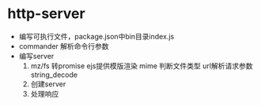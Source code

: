 # http-server

- 编写可执行文件，package.json中bin目录index.js
- commander 解析命令行参数
- 编写server
    1. mz/fs 转promise ejs提供模版渲染 mime 判断文件类型 url解析请求参数 string_decode
    2. 创建server
    3. 处理响应